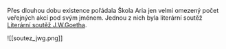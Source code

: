 Přes dlouhou dobu existence pořádala Škola Aria jen velmi omezený počet veřejných akcí pod svým jménem. Jednou z nich byla literární soutěž [Literární soutěž J.W.Goetha](https://web.archive.org/web/20030804053746/http://jwg.mladez.cz/). 

![[soutez_jwg.png]]